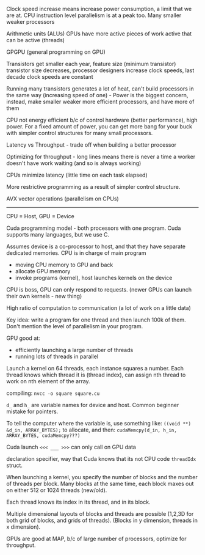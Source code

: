 Clock speed increase means increase power consumption, a limit that we are at.
CPU instruction level parallelism is at a peak too.
Many smaller weaker processors

Arithmetic units (ALUs)
GPUs have more active pieces of work active that can be active (threads)

GPGPU (general programming on GPU)

Transistors get smaller each year, feature size (minimum transistor)
transistor size decreases, processor designers increase clock speeds,
last decade clock speeds are constant

Running many transistors generates a lot of heat, can't build processors in the same way (increasing speed of one) - Power is the biggest concern, instead, make smaller weaker more efficient processors, and have more of them

CPU not energy efficient b/c of control hardware (better performance), high power. For a fixed amount of power, you can get more bang for your buck with simpler control structures for many small processors.

Latency vs Throughput - trade off when building a better processor

Optimizing for throughput - long lines means there is never a time a worker doesn't have work waiting (and so is always working)

CPUs minimize latency (little time on each task elapsed)

More restrictive programming as a result of simpler control structure.

AVX vector operations (parallelism on CPUs)

---

CPU = Host, GPU = Device

Cuda programming model - both processors with one program. Cuda supports many languages, but we use C.

Assumes device is a co-processor to host, and that they have separate dedicated memories. CPU is in charge of main program

- moving CPU memory to GPU and back
- allocate GPU memory
- invoke programs (kernel), host launches kernels on the device

CPU is boss, GPU can only respond to requests. (newer GPUs can launch their own kernels - new thing)

High ratio of computation to communication (a lot of work on a little data)

Key idea: write a program for one thread and then launch 100k of them. Don't mention the level of parallelism in your program.

GPU good at:
- efficiently launching a large number of threads
- running lots of threads in parallel

Launch a kernel on 64 threads, each instance squares a number.
Each thread knows which thread it is (thread index), can assign nth thread to work on nth element of the array.

compiling:
`nvcc -o square square.cu`

`d_` and `h_` are variable names for device and host. Common beginner mistake for pointers.

To tell the computer where the variable is, use something like:
`((void **) &d_in, ARRAY_BYTES);`
to allocate, and then:
`cudaMemcpy(d_in, h_in, ARRAY_BYTES, cudaMemcpy???)`

Cuda launch `<<< ___ >>>` can only call on GPU data

declaration specifier, way that Cuda knows that its not CPU code `threadIdx` struct.

When launching a kernel, you specify the number of blocks and the number of threads per block. Many blocks at the same time, each block maxes out on either 512 or 1024 threads (new/old).

Each thread knows its index in its thread, and in its block.

Multiple dimensional layouts of blocks and threads are possible (1,2,3D for both grid of blocks, and grids of threads). (Blocks in y dimension, threads in x dimension).

GPUs are good at MAP, b/c of large number of processors, optimize for throughput.
